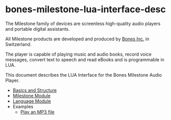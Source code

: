# bones-milestone-lua-interface-desc

The Milestone family of devices are screenless high-quality audio players and portable digital assistants. 

All Milestone products are developed and produced by [Bones Inc.](http://www.bones.ch) in Switzerland.

The player is capable of playing music and audio books, record voice messages, convert text to speech and read eBooks and is programmable in LUA.

This document describes the LUA Interface for the Bones Milestone Audio Player.

* [Basics and Structure](doc/basics-and-structure.md)
* [Milestone Module](doc/milestone-module.md)
* [Language Module](doc/language-module.md)
* Examples
  * [Play an MP3 file](/examples/mp3/main.lua)
